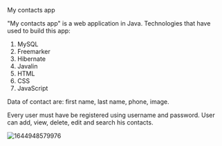 My contacts app

"My contacts app" is a web application in Java.
Technologies that have used to build this app:
1. MySQL
2. Freemarker
3. Hibernate 
4. Javalin
5. HTML
6. CSS
7. JavaScript

Data of contact are: first name, last name, phone, image.

Every user must have be registered using username and password.
User can add, view, delete, edit and search his contacts.

![1644948579976](https://user-images.githubusercontent.com/76007389/195319326-d7184380-be9d-4154-b93e-214db337c1b7.jpg)
